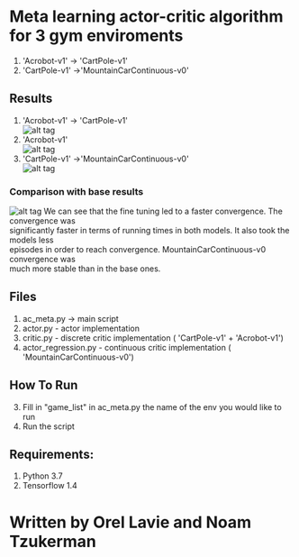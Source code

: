 # Meta learning actor-critic algorithm for 3 gym enviroments
1. 'Acrobot-v1' -> 'CartPole-v1' <br>
2. 'CartPole-v1' ->'MountainCarContinuous-v0' <br>

## Results
1. 'Acrobot-v1' -> 'CartPole-v1' <br>
![alt tag](https://github.com/orel1212/MyWorks/blob/main/Reinforcement%20Learning/Policy_gradients_Reinforce/%E2%80%8F%E2%80%8Freinforce_results.PNG)
2. 'Acrobot-v1' <br>
![alt tag](https://github.com/orel1212/MyWorks/blob/main/Reinforcement%20Learning/Policy_gradients_Reinforce/%E2%80%8F%E2%80%8Freinforce_results.PNG)
3. 'CartPole-v1' ->'MountainCarContinuous-v0' <br>
![alt tag](https://github.com/orel1212/MyWorks/blob/main/Reinforcement%20Learning/Policy_gradients_Reinforce/%E2%80%8F%E2%80%8Freinforce_results.PNG)

### Comparison with base results
![alt tag](https://github.com/orel1212/MyWorks/blob/main/Reinforcement%20Learning/Policy_gradients_Reinforce/%E2%80%8F%E2%80%8Freinforce_results.PNG)
We can see that the fine tuning led to a faster convergence. The convergence was  <br>
significantly faster in terms of running times in both models. It also took the models less  <br>
episodes in order to reach convergence. MountainCarContinuous-v0 convergence was  <br>
much more stable than in the base ones. <br>

## Files
1. ac_meta.py ->  main script <br>
1. actor.py - actor implementation <br>
1. critic.py - discrete critic implementation ( 'CartPole-v1' + 'Acrobot-v1') <br>
1. actor_regression.py - continuous critic implementation ( 'MountainCarContinuous-v0') <br>

## How To Run
3. Fill in "game_list" in ac_meta.py the name of the env you would like to run
4. Run the script

## Requirements:
1. Python 3.7 <br>
2. Tensorflow 1.4 <br>

# Written by Orel Lavie and Noam Tzukerman

